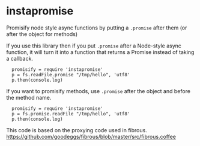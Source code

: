 # instapromise
Promisify node style async functions by putting a `.promise` after them (or after the object for methods)

If you use this library then if you put `.promise` after a Node-style async
function, it will turn it into a function that returns a Promise instead of
taking a callback.

```
  promisify = require 'instapromise'
  p = fs.readFile.promise "/tmp/hello", 'utf8'
  p.then(console.log)
```

If you want to promisify methods, use `.promise` after the object and before
the method name.

```
  promisify = require 'instapromise'
  p = fs.promise.readFile "/tmp/hello", 'utf8'
  p.then(console.log)
```

This code is based on the proxying code used in fibrous.
https://github.com/goodeggs/fibrous/blob/master/src/fibrous.coffee

